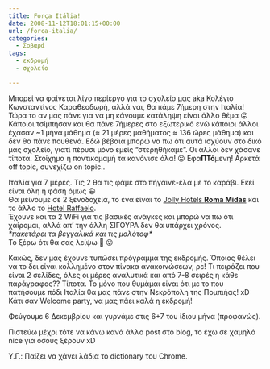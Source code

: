```yaml
---
title: Força Itália!
date: 2008-11-12T18:01:15+00:00
url: /forca-italia/
categories:
  - Σοβαρά
tags:
  - εκδρομή
  - σχολείο

---
```

Μπορεί να φαίνεται λίγο περίεργο για το σχολείο μας aka Κολέγιο Κωνσταντίνος Καραθεοδωρή, αλλά ναι, θα πάμε 7ήμερη στην Ιταλία! Τώρα το αν μας πάνε για να μη κάνουμε κατάληψη είναι άλλο θέμα 😛 Κάποιοι τσίμπησαν και θα πάνε 7ήμερες στο εξωτερικό ενώ κάποιοι άλλοι έχασαν ~1 μήνα μάθημα (≈ 21 μέρες μαθήματος ≈ 136 ώρες μάθημα) και δεν θα πάνε πουθενά. Εδώ βέβαια μπορώ να πω ότι αυτά ισχύουν στο δικό μας σχολείο, γιατί πέρυσι μόνο εμείς &#8220;στερηθήκαμε&#8221;. Οι άλλοι δεν χάσανε τίποτα. Στοίχημα η ποντικομαμή τα κανόνισε όλα! 😛 Εφα**ΠΤό**μενη! Αρκετά off topic, συνεχίζω on topic..  


Ιταλία για 7 μέρες. Τις 2 θα τις φάμε στο πήγαινε-έλα με το καράβι. Εκεί είναι όλη η φάση όμως 😀  
Θα μείνουμε σε 2 ξενοδοχεία, το ένα είναι το <a href="http://www.nh-hotels.com/nh/en/hotels/italy/rome/jolly-hotel-roma-midas.html" class="broken_link" rel="nofollow">Jolly Hotels <strong>Roma Midas</strong></a> και το άλλο το [Hotel Raffaelo](http://www.hotelraffaello.it/).  
Έχουνε και τα 2 WiFi για τις βασικές ανάγκες και μπορώ να πω ότι χαίρομαι, αλλά απ&#8217; την άλλη ΣΙΓΟΥΡΑ δεν θα υπάρχει χρόνος.  
_\*πακετάρει τα βεγγαλικά και τις μολότοφ\*_  
Το ξέρω ότι θα σας λείψω 🙁 😛

Κακώς, δεν μας έχουνε τυπώσει πρόγραμμα της εκδρομής. Όποιος θέλει να το δει είναι κολλημένο στον πίνακα ανακοινώσεων, ρε! Τι πειράζει που είναι 2 σελίδες, όλες οι μέρες αναλυτικά και από 7-8 σειρές η κάθε παράγραφος?? Τίποτα. Το μόνο που θυμάμαι είναι ότι με το που πατήσουμε πόδι Ιταλία θα μας πάνε στην Νεκρόπολη της Πομπιήας! xD Κάτι σαν Welcome party, να μας πάει καλά η εκδρομή!

Φεύγουμε 6 Δεκεμβρίου και γυρνάμε στις 6+7 του ίδιου μήνα (προφανώς).

Πιστεύω μέχρι τότε να κάνω κανά άλλο post στο blog, το έχω σε χαμηλό nice για όσους ξέρουν xD

Υ.Γ.: Παίζει να χάνει λάδια το dictionary του Chrome.